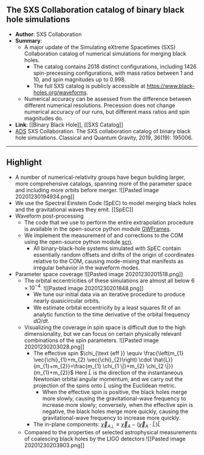 ## The SXS Collaboration catalog of binary black hole simulations

- **Author**: SXS Collaboration
- **Summary**:
	- A major update of the Simulating eXtreme Spacetimes (SXS) Collaboration catalog of numerical simulations for merging black holes.
		- The catalog contains 2018 distinct configurations, including 1426 spin-precessing configurations, with mass ratios between 1 and 10, and spin magnitudes up to 0.998.
		- The full SXS catalog is publicly accessible at https://www.black-holes.org/waveforms.
	- Numerical accuracy can be assessed from the difference between different numerical resolutions. Precession does not change numerical accuracy of our runs, but different mass ratios and spin magnitudes do.
- **Link**: [[Binary Black Hole]], [[SXS Catalog]]
- [ADS](https://ui.adsabs.harvard.edu/abs/2019CQGra..36s5006B) SXS Collaboration. The SXS collaboration catalog of binary black hole simulations. Classical and Quantum Gravity, 2019, 36(19): 195006.

___

## Highlight

- A number of numerical-relativity groups have begun building larger, more comprehensive catalogs, spanning more of the parameter space and including more orbits before merger.
	![[Pasted image 20201230194934.png]]
- We use the Spectral Einstein Code (SpEC) to model merging black holes and the gravitational waves they emit. [[SpEC]]
- Waveform post-processing
	- The code that we use to perform the entire extrapolation procedure is available in the open-source python module [GWFrames](https://github.com/moble/GWFrames).
	- We implement the measurement of and corrections to the COM using the open-source python module [scri](https://github.com/moble/scri).
		- All binary-black-hole systems simulated with SpEC contain essentially random offsets and drifts of the origin of coordinates relative to the COM, causing mode-mixing that manifests as irregular behavior in the waveform modes.
- Parameter space coverage
	![[Pasted image 20201230201518.png]]
	- The orbital eccentricities of these simulations are almost all below $6 \times 10^{-4}$.
		![[Pasted image 20201230201848.png]]
		- We tune our initial data via an iterative procedure to produce nearly quasicircular orbits.
		- We estimate orbital eccentricity by a least squares ﬁt of an analytic function to the time derivative of the orbital frequency $d \Omega / d t$.
	- Visualizing the coverage in spin space is difficult due to the high dimensionality, but we can focus on certain physically relevant combinations of the spin parameters.
		![[Pasted image 20201230203028.png]]
		- The effective spin $\chi_{\text {eff }} \equiv \frac{\left(m_{1} \vec{\chi}_{1}+m_{2} \vec{\chi}_{2}\right) \cdot \hat{L}}{m_{1}+m_{2}}=\frac{m_{1} \chi_{1 \|}+m_{2} \chi_{2 \|}}{m_{1}+m_{2}}$ Here $\hat{L}$ is the direction of the instantaneous Newtonian orbital angular momentum, and we carry out the projection of the spins onto $\hat{L}$ using the Euclidean metric.
			- When the effective spin is positive, the black holes merge more slowly, causing the gravitational-wave frequency to increase more slowly; conversely, when the effective spin is negative, the black holes merge more quickly, causing the gravitational-wave frequency to increase more quickly.
		- The in-plane components: $\vec{\chi}_{A \perp} \equiv \vec{\chi}_{A}-\left(\vec{\chi}_{A} \cdot \hat{L}\right) \hat{L}$
	- Compared to the properties of selected astrophysical measurements of coalescing black holes by the LIGO detectors
		![[Pasted image 20201230203903.png]]
